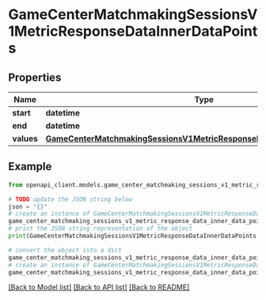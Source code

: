 # GameCenterMatchmakingSessionsV1MetricResponseDataInnerDataPoints


## Properties

Name | Type | Description | Notes
------------ | ------------- | ------------- | -------------
**start** | **datetime** |  | [optional] 
**end** | **datetime** |  | [optional] 
**values** | [**GameCenterMatchmakingSessionsV1MetricResponseDataInnerDataPointsValues**](GameCenterMatchmakingSessionsV1MetricResponseDataInnerDataPointsValues.md) |  | [optional] 

## Example

```python
from openapi_client.models.game_center_matchmaking_sessions_v1_metric_response_data_inner_data_points import GameCenterMatchmakingSessionsV1MetricResponseDataInnerDataPoints

# TODO update the JSON string below
json = "{}"
# create an instance of GameCenterMatchmakingSessionsV1MetricResponseDataInnerDataPoints from a JSON string
game_center_matchmaking_sessions_v1_metric_response_data_inner_data_points_instance = GameCenterMatchmakingSessionsV1MetricResponseDataInnerDataPoints.from_json(json)
# print the JSON string representation of the object
print(GameCenterMatchmakingSessionsV1MetricResponseDataInnerDataPoints.to_json())

# convert the object into a dict
game_center_matchmaking_sessions_v1_metric_response_data_inner_data_points_dict = game_center_matchmaking_sessions_v1_metric_response_data_inner_data_points_instance.to_dict()
# create an instance of GameCenterMatchmakingSessionsV1MetricResponseDataInnerDataPoints from a dict
game_center_matchmaking_sessions_v1_metric_response_data_inner_data_points_from_dict = GameCenterMatchmakingSessionsV1MetricResponseDataInnerDataPoints.from_dict(game_center_matchmaking_sessions_v1_metric_response_data_inner_data_points_dict)
```
[[Back to Model list]](../README.md#documentation-for-models) [[Back to API list]](../README.md#documentation-for-api-endpoints) [[Back to README]](../README.md)



